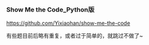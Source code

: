 ### Show Me the Code_Python版

https://github.com/Yixiaohan/show-me-the-code

有些题目前后略有重复，或者过于简单的，就跳过不做了~
